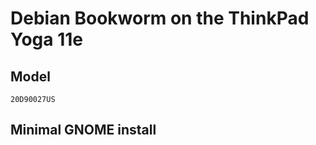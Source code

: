 # Debian Bookworm on the ThinkPad Yoga 11e

## Model
```
20D90027US
```


## Minimal GNOME install

